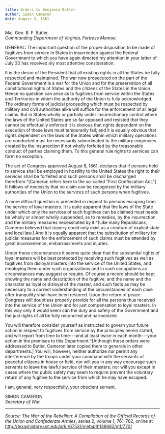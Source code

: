 ```yaml
---
title: Orders to Benjamin Butler
author: Simon Cameron
date: August 8, 1861
---
```


Maj. Gen. B. F. Butler,\
*Commanding Department of Virginia, Fortress Monroe.*

GENERAL: The important question of the proper disposition to be made of
fugitives from service in States in insurrection against the Federal
Government to which you have again directed my attention in your letter
of July 30 has received my most attentive consideration.

It is the desire of the President that all existing rights in all the
States be fully respected and maintained. The war now prosecuted on the
part of the Federal Government is a war for the Union and for the
preservation of all constitutional rights of States and the citizens of
the States in the Union. Hence no question can arise as to fugitives
from service within the States and Territories in which the authority of
the Union is fully acknowledged. The ordinary forms of judicial
proceeding which must be respected by military and civil authorities
alike will suffice for the enforcement of all legal claims. But in
States wholly or partially under insurrectionary control where the laws
of the United States are so far opposed and resisted that they cannot be
effectually enforced it is obvious that rights dependent on the
execution of those laws must temporarily fail; and it is equally obvious
that rights dependent on the laws of the States within which military
operations are conducted must be necessarily subordinated to the
military exigencies created by the insurrection if not wholly forfeited
by the treasonable conduct of parties claiming them. To this general
rule rights to services can form no exception.

The act of Congress approved August 6, 1861, declares that if persons
held to service shall be employed in hostility to the United States the
right to their services shall be forfeited and such persons shall be
discharged therefrom.^[Cameron refers here to the so-called "First
Confiscation Act."] It follows of necessity that no claim can be
recognized by the military authorities of the Union to the services of
such persons when fugitives.

A more difficult question is presented in respect to persons escaping
from the service of loyal masters. It is quite apparent that the laws of
the State under which only the services of such fugitives can be claimed
must needs be wholly or almost wholly suspended, as to remedies, by the
insurrection and the military measures necessitated by it.^[Like many
Republicans, Cameron believed that slavery could only exist as a
creature of explicit state and local law.] And it is equally apparent
that the substitution of military for judicial measures for the
enforcement of such claims must be attended by great inconvenience,
embarrassments and injuries.

Under these circumstances it seems quite clear that the substantial
rights of loyal masters will be best protected by receiving such
fugitives as well as fugitives from disloyal masters into the service of
the United States, and employing them under such organizations and in
such occupations as circumstances may suggest or require. Of course a
record should be kept showing the name and description of the fugitive,
and the name and the character as loyal or disloyal of the master, and
such facts as may be necessary to a correct understanding of the
circumstances of each case after tranquility shall have been restored.
Upon the return of peace Congress will doubtless properly provide for
all the persons thus received into the service of the Union and for just
compensation to loyal masters. In this way only it would seem can the
duty and safety of the Government and the just rights of all be fully
reconciled and harmonized.

You will therefore consider yourself as instructed to govern your future
action in respect to fugitives from service by the principles herein
stated, and will report from time to time---and at least twice in each
month---your action in the premises to this Department.^[Although these
orders were addressed to Butler, Cameron later copied them to
generals in other departments.] You will, however, neither authorize nor
permit any interference by the troops under your command with the
servants of peaceful citizens in house or field, nor will you in any way
encourage such servants to leave the lawful service of their masters,
nor will you except in cases where the public safety may seem to require
prevent the voluntary return of any fugitive to the service from which
he may have escaped.

I am, general, very respectfully, your obedient servant,

SIMON CAMERON\
*Secretary of War.*

-----

*Source:* *The War of the Rebellion: A Compilation of the Official Records
of the Union and Confederate Armies*, series 2, volume 1, 761-762, online at
<http://texashistory.unt.edu/ark:/67531/metapth139682/m1/770/>
